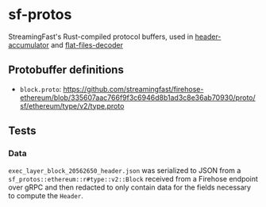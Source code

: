 # sf-protos

StreamingFast's Rust-compiled protocol buffers, used in [header-accumulator](https://github.com/semiotic-ai/header_accumulator)
and [flat-files-decoder](https://github.com/semiotic-ai/flat-files-decoder)

## Protobuffer definitions

- `block.proto`: <https://github.com/streamingfast/firehose-ethereum/blob/335607aac766f9f3c6946d8b1ad3c8e36ab70930/proto/sf/ethereum/type/v2/type.proto>

## Tests

### Data

`exec_layer_block_20562650_header.json` was serialized to JSON from a
`sf_protos::ethereum::r#type::v2::Block` received from a Firehose endpoint
over gRPC and then redacted to only contain data for the fields necessary
to compute the `Header`.
